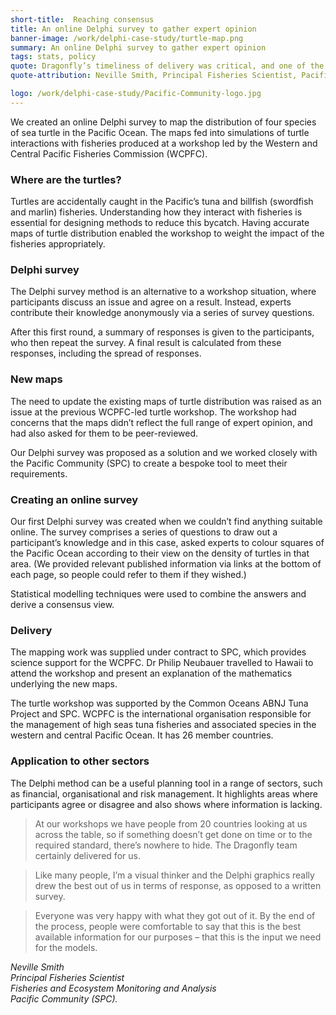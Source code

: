 ```yaml
---
short-title:  Reaching consensus
title: An online Delphi survey to gather expert opinion
banner-image: /work/delphi-case-study/turtle-map.png
summary: An online Delphi survey to gather expert opinion
tags: stats, policy
quote: Dragonfly’s timeliness of delivery was critical, and one of the reasons the project was such a success.   
quote-attribution: Neville Smith, Principal Fisheries Scientist, Pacific Community (SPC)

logo: /work/delphi-case-study/Pacific-Community-logo.jpg
---
```


We created an online Delphi survey to map the distribution of four species of sea turtle in the Pacific Ocean. The maps fed into simulations of turtle interactions with fisheries produced at a workshop led by the Western and Central Pacific Fisheries Commission (WCPFC).   
<!--more-->

### Where are the turtles?
Turtles are accidentally caught in the Pacific’s tuna and billfish (swordfish and marlin) fisheries. Understanding how they interact with fisheries is essential for designing methods to reduce this bycatch. Having accurate maps of turtle distribution enabled the workshop to weight the impact of the fisheries appropriately.

### Delphi survey
The Delphi survey method is an alternative to a workshop situation, where participants discuss an issue and agree on a result. Instead, experts contribute their knowledge anonymously via a series of survey questions.

After this first round, a summary of responses is given to the participants, who then repeat the survey. A final result is calculated from these responses, including the spread of responses.

### New maps
The need to update the existing maps of turtle distribution was raised as an issue at the previous WCPFC-led turtle workshop. The workshop had concerns that the maps didn’t reflect the full range of expert opinion, and had also asked for them to be peer-reviewed.

Our Delphi survey was proposed as a solution and we worked closely with the Pacific Community (SPC) to create a bespoke tool to meet their requirements.

### Creating an online survey
Our first Delphi survey was created when we couldn’t find anything suitable online. The survey comprises a series of questions to draw out a participant’s knowledge and in this case, asked experts to colour squares of the Pacific Ocean according to their view on the density of turtles in that area. (We provided relevant published information via links at the bottom of each page, so people could refer to them if they wished.)

Statistical modelling techniques were used to combine the answers and derive a consensus view.

### Delivery
The mapping work was supplied under contract to SPC, which provides science support for the WCPFC. Dr Philip Neubauer travelled to Hawaii to attend the workshop and present an explanation of the mathematics underlying the new maps.

The turtle workshop was supported by the Common Oceans ABNJ Tuna Project and SPC. WCPFC is the international organisation responsible for the management of high seas tuna fisheries and associated species in the western and central Pacific Ocean. It has 26 member countries.

### Application to other sectors
The Delphi method can be a useful planning tool in a range of sectors, such as financial, organisational and risk management. It highlights areas where participants agree or disagree and also shows where information is lacking.


> At our workshops we have people from 20 countries looking at us across the table, so if something doesn’t get done on time or to the required standard, there’s nowhere to hide. The Dragonfly team certainly delivered for us.

> Like many people, I’m a visual thinker and the Delphi graphics really drew the best out of us in terms of response, as opposed to a written survey.

> Everyone was very happy with what they got out of it. By the end of the process, people were comfortable to say that this is the best available information for our purposes – that this is the input we need for the models.


<cite>Neville Smith<br />
Principal Fisheries Scientist<br />
Fisheries and Ecosystem Monitoring and Analysis<br />
Pacific Community (SPC).</cite>
